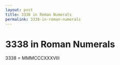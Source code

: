 ```yaml
---
layout: post
title: 3338 in Roman Numerals
permalink: 3338-in-roman-numerals
---
```


# 3338 in Roman Numerals

3338 = MMMCCCXXXVIII
